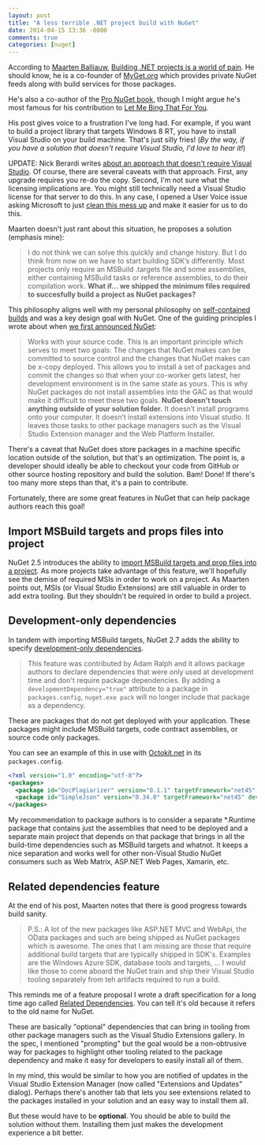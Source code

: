 ```yaml
---
layout: post
title: "A less terrible .NET project build with NuGet"
date: 2014-04-15 13:36 -0800
comments: true
categories: [nuget]
---
```


According to [Maarten Balliauw](http://blog.maartenballiauw.be/), [Building .NET projects is a world of pain](http://blog.maartenballiauw.be/post/2014/04/11/Building-NET-projects-is-a-world-of-pain-and-heres-how-we-should-solve-it.aspx). He should know, he is a co-founder of [MyGet.org](https://myget.org) which provides private NuGet feeds along with build services for those packages.

He's also a co-author of the [Pro NuGet book](http://amzn.to/1kYrgw0), though I might argue he's most famous for his contribution to [Let Me Bing That For You](http://letmebingthatforyou.com/).

His post gives voice to a frustration I've long had. For example, if you want to build a project library that targets Windows 8 RT, you have to install Visual Studio on your build machine. That's just silly fries! (_By the way, if you have a solution that doesn't require Visual Studio, I'd love to hear it!_)

UPDATE: Nick Berardi writes [about an approach that doesn't require Visual Studio](http://nickberardi.com/a-net-build-server-without-visual-studio/). Of course, there are several caveats with that approach. First, any upgrade requires you re-do the copy. Second, I'm not sure what the licensing implications are. You might still technically need a Visual Studio license for that server to do this. In any case, I opened a User Voice issue asking Microsoft to just [clean this mess up](http://visualstudio.uservoice.com/forums/121579-visual-studio/suggestions/5786689-support-net-builds-without-requiring-visual-studi) and make it easier for us to do this. 

Maarten doesn't just rant about this situation, he proposes a solution (emphasis mine):

> I do not think we can solve this quickly and change history. But I do think from now on we have to start building SDK’s differently. Most projects only require an MSBuild .targets file and some assemblies, either containing MSBuild tasks or reference assemblies, to do their compilation work. __What if… we shipped the minimum files required to succesfully build a project as NuGet packages?__

This philosophy aligns well with my personal philosophy on [self-contained builds](http://haacked.com/archive/2004/08/26/creating-a-sane-build-process.aspx/) and was a key design goal with NuGet. One of the guiding principles I wrote about when [we first announced NuGet](http://haacked.com/archive/2010/10/06/introducing-nupack-package-manager.aspx/):

> Works with your source code. This is an important principle which serves to meet two goals: The changes that NuGet makes can be committed to source control and the changes that NuGet makes can be x-copy deployed. This allows you to install a set of packages and commit the changes so that when your co-worker gets latest, her development environment is in the same state as yours. This is why NuGet packages do not install assemblies into the GAC as that would make it difficult to meet these two goals. __NuGet doesn’t touch anything outside of your solution folder.__ It doesn’t install programs onto your computer. It doesn’t install extensions into Visual studio. It leaves those tasks to other package managers such as the Visual Studio Extension manager and the Web Platform Installer.

There's a caveat that NuGet does store packages in a machine specific location outside of the solution, but that's an optimization. The point is, a developer should ideally be able to checkout your code from GitHub or other source hosting repository and build the solution. Bam! Done! If there's too many more steps than that, it's a pain to contribute.

Fortunately, there are some great features in NuGet that can help package authors reach this goal!

## Import MSBuild targets and props files into project

NuGet 2.5 introduces the ability to [import MSBuild targets and prop files into a project](http://docs.nuget.org/docs/creating-packages/creating-and-publishing-a-package#Import_MSBuild_targets_and_props_files_into_project_\(Requires_NuGet_2.5_or_above\)). As more projects take advantage of this feature, we'll hopefully see the demise of required MSIs in order to work on a project. As Maarten points out, MSIs (or Visual Studio Extensions) are still valuable in order to add extra tooling. But they shouldn't be required in order to build a project.

## Development-only dependencies

In tandem with importing MSBuild targets, NuGet 2.7 adds the ability to specify [development-only dependencies](http://docs.nuget.org/docs/release-notes/nuget-2.7#Development-Only_Dependencies).

> This feature was contributed by Adam Ralph and it allows package authors to declare dependencies that were only used at development time and don't require package dependencies. By adding a `developmentDependency="true"` attribute to a package in `packages.config`, `nuget.exe pack` will no longer include that package as a dependency.

These are packages that do not get deployed with your application. These packages might include MSBuild targets, code contract assemblies, or source code only packages.

You can see an example of this in use with [Octokit.net](https://github.com/octokit/octokit.net) in its `packages.config`.

```xml
<?xml version="1.0" encoding="utf-8"?>
<packages>
  <package id="DocPlagiarizer" version="0.1.1" targetFramework="net45" developmentDependency="true" />
  <package id="SimpleJson" version="0.34.0" targetFramework="net45" developmentDependency="true" />
</packages>
```

My recommendation to package authors is to consider a separate *.Runtime package that contains just the assemblies that need to be deployed and a separate main project that depends on that package that brings in all the build-time dependencies such as MSBuild targets and whatnot. It keeps a nice separation and works well for other non-Visual Studio NuGet consumers such as Web Matrix, ASP.NET Web Pages, Xamarin, etc.

## Related dependencies feature

At the end of his post, Maarten notes that there is good progress towards build sanity.

> P.S.: A lot of the new packages like ASP.NET MVC and WebApi, the OData packages and such are being shipped as NuGet packages which is awesome. The ones that I am missing are those that require additional build targets that are typically shipped in SDK's. Examples are the Windows Azure SDK, database tools and targets, ... I would like those to come aboard the NuGet train and ship their Visual Studio tooling separately from teh artifacts required to run a build.

This reminds me of a feature proposal I wrote a draft specification for a long time ago called [Related Dependencies](http://nuget.codeplex.com/wikipage?title=Related%20Dependencies). You can tell it's old because it refers to the old name for NuGet.

These are basically "optional" dependencies that can bring in tooling from other package managers such as the Visual Studio Extensions gallery. In the spec, I mentioned "prompting" but the goal would be a non-obtrusive way for packages to highlight other tooling related to the package dependency and make it easy for developers to easily install all of them.

In my mind, this would be similar to how you are notified of updates in the Visual Studio Extension Manager (now called "Extensions and Updates" dialog). Perhaps there's another tab that lets you see extensions related to the packages installed in your solution and an easy way to install them all.

But these would have to be __optional__. You should be able to build the solution without them. Installing them just makes the development experience a bit better.
 
